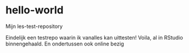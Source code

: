 # hello-world
Mijn les-test-repository

Eindelijk een testrepo waarin ik vanalles kan uittesten!
Voila, al in RStudio binnengehaald.
En ondertussen ook online bezig
